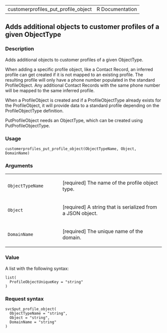 <table style="width: 100%;">
<tbody>
<tr class="odd">
<td>customerprofiles_put_profile_object</td>
<td style="text-align: right;">R Documentation</td>
</tr>
</tbody>
</table>

## Adds additional objects to customer profiles of a given ObjectType

### Description

Adds additional objects to customer profiles of a given ObjectType.

When adding a specific profile object, like a Contact Record, an
inferred profile can get created if it is not mapped to an existing
profile. The resulting profile will only have a phone number populated
in the standard ProfileObject. Any additional Contact Records with the
same phone number will be mapped to the same inferred profile.

When a ProfileObject is created and if a ProfileObjectType already
exists for the ProfileObject, it will provide data to a standard profile
depending on the ProfileObjectType definition.

PutProfileObject needs an ObjectType, which can be created using
PutProfileObjectType.

### Usage

    customerprofiles_put_profile_object(ObjectTypeName, Object, DomainName)

### Arguments

<table>
<colgroup>
<col style="width: 35%" />
<col style="width: 65%" />
</colgroup>
<tbody>
<tr class="odd">
<td><code
id="customerprofiles_put_profile_object_:_ObjectTypeName">ObjectTypeName</code></td>
<td><p>[required] The name of the profile object type.</p></td>
</tr>
<tr class="even">
<td><code
id="customerprofiles_put_profile_object_:_Object">Object</code></td>
<td><p>[required] A string that is serialized from a JSON
object.</p></td>
</tr>
<tr class="odd">
<td><code
id="customerprofiles_put_profile_object_:_DomainName">DomainName</code></td>
<td><p>[required] The unique name of the domain.</p></td>
</tr>
</tbody>
</table>

### Value

A list with the following syntax:

    list(
      ProfileObjectUniqueKey = "string"
    )

### Request syntax

    svc$put_profile_object(
      ObjectTypeName = "string",
      Object = "string",
      DomainName = "string"
    )
